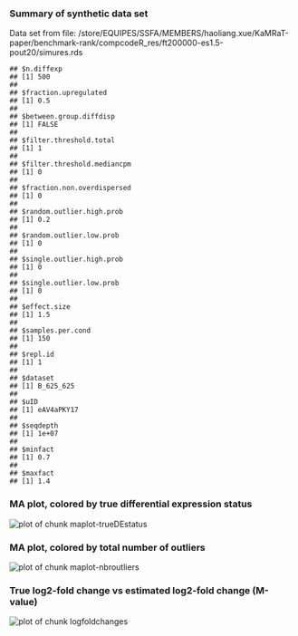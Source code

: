 ### Summary of synthetic data set
Data set from file: /store/EQUIPES/SSFA/MEMBERS/haoliang.xue/KaMRaT-paper/benchmark-rank/compcodeR_res/ft200000-es1.5-pout20/simures.rds

```
## $n.diffexp
## [1] 500
## 
## $fraction.upregulated
## [1] 0.5
## 
## $between.group.diffdisp
## [1] FALSE
## 
## $filter.threshold.total
## [1] 1
## 
## $filter.threshold.mediancpm
## [1] 0
## 
## $fraction.non.overdispersed
## [1] 0
## 
## $random.outlier.high.prob
## [1] 0.2
## 
## $random.outlier.low.prob
## [1] 0
## 
## $single.outlier.high.prob
## [1] 0
## 
## $single.outlier.low.prob
## [1] 0
## 
## $effect.size
## [1] 1.5
## 
## $samples.per.cond
## [1] 150
## 
## $repl.id
## [1] 1
## 
## $dataset
## [1] B_625_625
## 
## $uID
## [1] eAV4aPKY17
## 
## $seqdepth
## [1] 1e+07
## 
## $minfact
## [1] 0.7
## 
## $maxfact
## [1] 1.4
```


### MA plot, colored by true differential expression status
![plot of chunk maplot-trueDEstatus](/store/EQUIPES/SSFA/MEMBERS/haoliang.xue/KaMRaT-paper/benchmark-rank/compcodeR_res/ft200000-es1.5-pout20/compcodeR_check_figure/maplot-trueDEstatus-1.png)
### MA plot, colored by total number of outliers
![plot of chunk maplot-nbroutliers](/store/EQUIPES/SSFA/MEMBERS/haoliang.xue/KaMRaT-paper/benchmark-rank/compcodeR_res/ft200000-es1.5-pout20/compcodeR_check_figure/maplot-nbroutliers-1.png)
### True log2-fold change vs estimated log2-fold change (M-value)
![plot of chunk logfoldchanges](/store/EQUIPES/SSFA/MEMBERS/haoliang.xue/KaMRaT-paper/benchmark-rank/compcodeR_res/ft200000-es1.5-pout20/compcodeR_check_figure/logfoldchanges-1.png)
